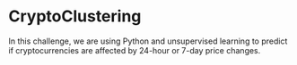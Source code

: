 # CryptoClustering

In this challenge, we are using Python and unsupervised learning to predict if cryptocurrencies are affected by 24-hour or 7-day price changes.

